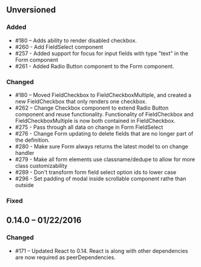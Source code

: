 ## Unversioned

### Added

- #180 – Adds ability to render disabled checkbox.
- #260 - Add FieldSelect component
- #257 - Added support for focus for input fields with type "text" in the Form component
- #261 - Added Radio Button component to the Form component.

### Changed

- #180 – Moved FieldCheckbox to FieldCheckboxMultiple, and created a new FieldCheckbox that only renders one checkbox.
- #262 – Change Checkbox component to extend Radio Button component and reuse functionality. Functionality of FieldCheckbox and FieldCheckboxMultiple is now both contained in FieldCheckbox.
- #275 - Pass through all data on change in Form FieldSelect
- #276 - Change Form updating to delete fields that are no longer part of the definition.
- #280 - Make sure Form always returns the latest model to on change handler
- #279 - Make all form elements use classname/dedupe to allow for more class customizability
- #289 - Don't transform form field select option ids to lower case
- #296 - Set padding of modal inside scrollable component rathe than outside

### Fixed

## 0.14.0 – 01/22/2016

### Changed

- #171 – Updated React to 0.14. React is along with other dependencies are now required as peerDependencies.
